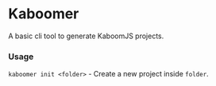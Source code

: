# Kaboomer

A basic cli tool to generate KaboomJS projects.

### Usage

`kaboomer init <folder>` - Create a new project inside `folder`.